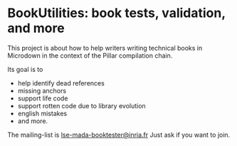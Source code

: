 
# BookUtilities: book tests, validation, and more

This project is about how to help writers writing technical books in Microdown in the context of the Pillar compilation chain.

Its goal is to 
- help identify dead references
- missing anchors
- support life code
- support rotten code due to library evolution
- english mistakes
- and more.

The mailing-list is lse-mada-booktester@inria.fr
Just ask if you want to join. 
